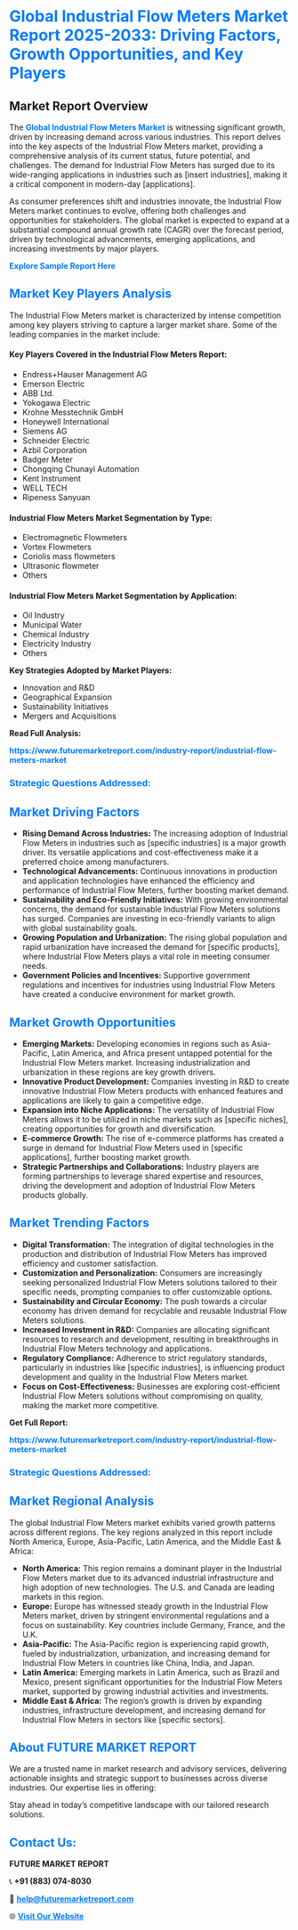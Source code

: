 <h1 style="color: #007BFF;">Global Industrial Flow Meters Market Report 2025-2033: Driving Factors, Growth Opportunities, and Key Players</h1>

<section id="overview">
<h2>Market Report Overview</h2>
<p>The <a href="https://www.futuremarketreport.com/industry-report/industrial-flow-meters-market" style="color: #007BFF; text-decoration: none;"><strong>Global Industrial Flow Meters Market</strong></a> is witnessing significant growth, driven by increasing demand across various industries. This report delves into the key aspects of the Industrial Flow Meters market, providing a comprehensive analysis of its current status, future potential, and challenges. The demand for Industrial Flow Meters has surged due to its wide-ranging applications in industries such as [insert industries], making it a critical component in modern-day [applications].</p>
<p>As consumer preferences shift and industries innovate, the Industrial Flow Meters market continues to evolve, offering both challenges and opportunities for stakeholders. The global market is expected to expand at a substantial compound annual growth rate (CAGR) over the forecast period, driven by technological advancements, emerging applications, and increasing investments by major players.</p>
</section>

<section id="overview">
<p><a href="https://www.futuremarketreport.com/request-sample/reportId=55353" style="color: #007BFF; text-decoration: none;"><strong>Explore Sample Report Here</strong></a></p>
</section>

<section id="key-players">
<h2 style="color: #007BFF;">Market Key Players Analysis</h2>
<p>The Industrial Flow Meters market is characterized by intense competition among key players striving to capture a larger market share. Some of the leading companies in the market include:</p>
<h4>Key Players Covered in the Industrial Flow Meters Report:</h4>
<ul><li>Endress+Hauser Management AG</li><li>Emerson Electric</li><li>ABB Ltd.</li><li>Yokogawa Electric</li><li>Krohne Messtechnik GmbH</li><li>Honeywell International</li><li>Siemens AG</li><li>Schneider Electric</li><li>Azbil Corporation</li><li>Badger Meter</li><li>Chongqing Chunayi Automation</li><li>Kent Instrument</li><li>WELL TECH</li><li>Ripeness Sanyuan</li></ul>
<h4>Industrial Flow Meters Market Segmentation by Type:</h4>
<ul><li>Electromagnetic Flowmeters</li><li>Vortex Flowmeters</li><li>Coriolis mass flowmeters</li><li>Ultrasonic flowmeter</li><li>Others</li></ul>

<h4>Industrial Flow Meters Market Segmentation by Application:</h4>
<ul><li>Oil Industry</li><li>Municipal Water</li><li>Chemical Industry</li><li>Electricity Industry</li><li>Others</li></ul>
<p><strong>Key Strategies Adopted by Market Players:</strong></p>
<ul>
<li>Innovation and R&D</li>
<li>Geographical Expansion</li>
<li>Sustainability Initiatives</li>
<li>Mergers and Acquisitions</li>
</ul>
</section>

<section>
<p><strong>Read Full Analysis: </strong></p><a href="https://www.futuremarketreport.com/industry-report/industrial-flow-meters-market" style="color: #007BFF; text-decoration: none;"><strong>https://www.futuremarketreport.com/industry-report/industrial-flow-meters-market</strong></a>
<h3 style="color: #007BFF;">Strategic Questions Addressed:</h3>
</section>

<section id="driving-factors">
<h2 style="color: #007BFF;">Market Driving Factors</h2>
<ul>
<li><strong>Rising Demand Across Industries:</strong> The increasing adoption of Industrial Flow Meters in industries such as [specific industries] is a major growth driver. Its versatile applications and cost-effectiveness make it a preferred choice among manufacturers.</li>
<li><strong>Technological Advancements:</strong> Continuous innovations in production and application technologies have enhanced the efficiency and performance of Industrial Flow Meters, further boosting market demand.</li>
<li><strong>Sustainability and Eco-Friendly Initiatives:</strong> With growing environmental concerns, the demand for sustainable Industrial Flow Meters solutions has surged. Companies are investing in eco-friendly variants to align with global sustainability goals.</li>
<li><strong>Growing Population and Urbanization:</strong> The rising global population and rapid urbanization have increased the demand for [specific products], where Industrial Flow Meters plays a vital role in meeting consumer needs.</li>
<li><strong>Government Policies and Incentives:</strong> Supportive government regulations and incentives for industries using Industrial Flow Meters have created a conducive environment for market growth.</li>
</ul>
</section>

<section id="growth-opportunities">
<h2 style="color: #007BFF;">Market Growth Opportunities</h2>
<ul>
<li><strong>Emerging Markets:</strong> Developing economies in regions such as Asia-Pacific, Latin America, and Africa present untapped potential for the Industrial Flow Meters market. Increasing industrialization and urbanization in these regions are key growth drivers.</li>
<li><strong>Innovative Product Development:</strong> Companies investing in R&D to create innovative Industrial Flow Meters products with enhanced features and applications are likely to gain a competitive edge.</li>
<li><strong>Expansion into Niche Applications:</strong> The versatility of Industrial Flow Meters allows it to be utilized in niche markets such as [specific niches], creating opportunities for growth and diversification.</li>
<li><strong>E-commerce Growth:</strong> The rise of e-commerce platforms has created a surge in demand for Industrial Flow Meters used in [specific applications], further boosting market growth.</li>
<li><strong>Strategic Partnerships and Collaborations:</strong> Industry players are forming partnerships to leverage shared expertise and resources, driving the development and adoption of Industrial Flow Meters products globally.</li>
</ul>
</section>

<section id="trending-factors">
<h2 style="color: #007BFF;">Market Trending Factors</h2>
<ul>
<li><strong>Digital Transformation:</strong> The integration of digital technologies in the production and distribution of Industrial Flow Meters has improved efficiency and customer satisfaction.</li>
<li><strong>Customization and Personalization:</strong> Consumers are increasingly seeking personalized Industrial Flow Meters solutions tailored to their specific needs, prompting companies to offer customizable options.</li>
<li><strong>Sustainability and Circular Economy:</strong> The push towards a circular economy has driven demand for recyclable and reusable Industrial Flow Meters solutions.</li>
<li><strong>Increased Investment in R&D:</strong> Companies are allocating significant resources to research and development, resulting in breakthroughs in Industrial Flow Meters technology and applications.</li>
<li><strong>Regulatory Compliance:</strong> Adherence to strict regulatory standards, particularly in industries like [specific industries], is influencing product development and quality in the Industrial Flow Meters market.</li>
<li><strong>Focus on Cost-Effectiveness:</strong> Businesses are exploring cost-efficient Industrial Flow Meters solutions without compromising on quality, making the market more competitive.</li>
</ul>
</section>

<section>
<p><strong>Get Full Report: </strong></p><a href="https://www.futuremarketreport.com/industry-report/industrial-flow-meters-market" style="color: #007BFF; text-decoration: none;"><strong>https://www.futuremarketreport.com/industry-report/industrial-flow-meters-market</strong></a>
<h3 style="color: #007BFF;">Strategic Questions Addressed:</h3>
</section>


<section id="regional-analysis">
<h2 style="color: #007BFF;">Market Regional Analysis</h2>
<p>The global Industrial Flow Meters market exhibits varied growth patterns across different regions. The key regions analyzed in this report include North America, Europe, Asia-Pacific, Latin America, and the Middle East & Africa:</p>
<ul>
<li><strong>North America:</strong> This region remains a dominant player in the Industrial Flow Meters market due to its advanced industrial infrastructure and high adoption of new technologies. The U.S. and Canada are leading markets in this region.</li>
<li><strong>Europe:</strong> Europe has witnessed steady growth in the Industrial Flow Meters market, driven by stringent environmental regulations and a focus on sustainability. Key countries include Germany, France, and the U.K.</li>
<li><strong>Asia-Pacific:</strong> The Asia-Pacific region is experiencing rapid growth, fueled by industrialization, urbanization, and increasing demand for Industrial Flow Meters in countries like China, India, and Japan.</li>
<li><strong>Latin America:</strong> Emerging markets in Latin America, such as Brazil and Mexico, present significant opportunities for the Industrial Flow Meters market, supported by growing industrial activities and investments.</li>
<li><strong>Middle East & Africa:</strong> The region’s growth is driven by expanding industries, infrastructure development, and increasing demand for Industrial Flow Meters in sectors like [specific sectors].</li>
</ul>
</section>

<footer>
<h2 style="color: #007BFF;">About FUTURE MARKET REPORT</h2>
<p>We are a trusted name in market research and advisory services, delivering actionable insights and strategic support to businesses across diverse industries. Our expertise lies in offering:</p>

<p>Stay ahead in today’s competitive landscape with our tailored research solutions.</p>

<h2 style="color: #007BFF;">Contact Us:</h2>
<p><strong>FUTURE MARKET REPORT</strong></p>
<p>📞 <strong>+91 (883) 074-8030</strong></p>
<p>📧 <strong><a href="mailto:help@futuremarketreport.com" style="color: #007BFF;">help@futuremarketreport.com</a></strong></p>
<p>🌐 <strong><a href="https://www.futuremarketreport.com/" style="color: #007BFF;">Visit Our Website</a></strong></p>
</footer>